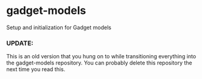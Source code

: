 # gadget-models
Setup and initialization for Gadget models

### UPDATE:
This is an old version that you hung on to while transitioning everything into the gadget-models repository. You can probably delete this repository the next time you read this.
